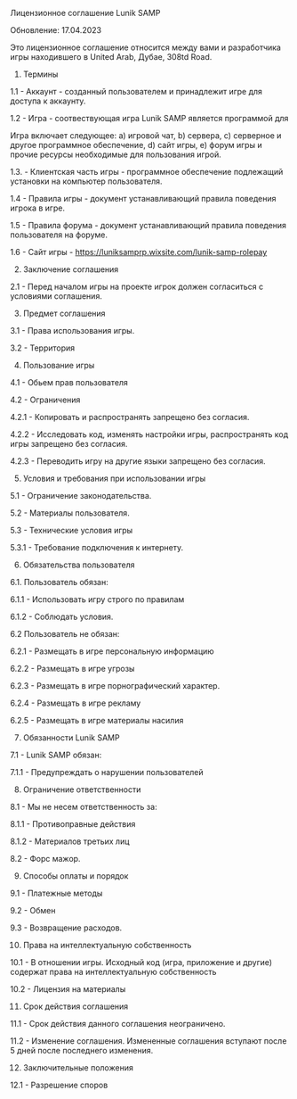 
Лицензионное соглашение Lunik SAMP

Обновление: 17.04.2023

Это лицензионное соглашение относится между вами и разработчика игры находившего в United Arab, Дубае, 308td Road.

1. Термины

1.1 - Аккаунт - созданный пользователем и принадлежит игре для доступа к аккаунту.

1.2 - Игра - соотвествующая игра Lunik SAMP является программой для

Игра включает следующее: а) игровой чат, b) сервера, c) серверное и другое программное обеспечение, d) сайт игры, e) форум игры и прочие ресурсы необходимые для пользования игрой.

1.3. - Клиентская часть игры - программное обеспечение подлежащий установки на компьютер пользователя.

1.4 - Правила игры - документ устанавливающий правила поведения игрока в игре.

1.5 - Правила форума - документ устанавливающий правила поведения пользователя на форуме.

1.6 - Сайт игры - https://luniksamprp.wixsite.com/lunik-samp-rolepay

2. Заключение соглашения

2.1 - Перед началом игры на проекте игрок должен согласиться с условиями соглашения.

3. Предмет соглашения

3.1 - Права использования игры.

3.2 - Территория

4. Пользование игры

4.1 - Обьем прав пользователя

4.2 - Ограничения

4.2.1 - Копировать и распространять запрещено без согласия.

4.2.2 - Исследовать код, изменять настройки игры, распространять код игры запрещено без согласия.

4.2.3 - Переводить игру на другие языки запрещено без согласия.

5. Условия и требования при использовании игры

5.1 - Ограничение законодательства.

5.2 - Материалы пользователя.

5.3 - Технические условия игры

5.3.1 - Требование подключения к интернету.

6. Обязательства пользователя

6.1. Пользователь обязан:

6.1.1 - Использовать игру строго по правилам

6.1.2 - Соблюдать условия.

6.2 Пользователь не обязан:

6.2.1 - Размещать в игре персональную информацию

6.2.2 - Размещать в игре угрозы

6.2.3 - Размещать в игре порнографический характер.

6.2.4 - Размещать в игре рекламу

6.2.5 - Размещать в игре материалы насилия

7. Обязанности Lunik SAMP

7.1 - Lunik SAMP обязан:

7.1.1 - Предупреждать о нарушении пользователей

8. Ограничение ответственности

8.1 - Мы не несем ответственность за:

8.1.1 - Противоправные действия

8.1.2 - Материалов третьих лиц

8.2 - Форс мажор.

9. Способы оплаты и порядок

9.1 - Платежные методы 

9.2 - Обмен

9.3 - Возвращение расходов.

10. Права на интеллектуальную собственность

10.1 - В отношении игры. Исходный код (игра, приложение и другие) содержат права на интеллектуальную собственность

10.2 - Лицензия на материалы

11. Срок действия соглашения

11.1 - Срок действия данного соглашения неограничено.

11.2 - Изменение соглашения. Измененные соглашения вступают после 5 дней после последнего изменения.

12. Заключительные положения

12.1 - Разрешение споров
